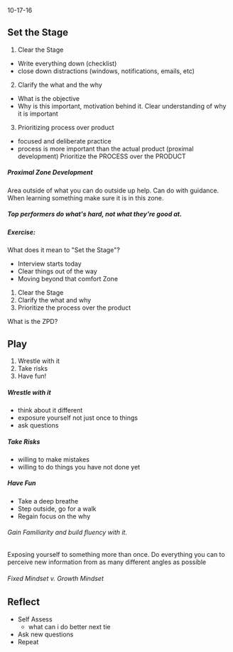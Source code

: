 10-17-16
## Set the Stage

1. Clear the Stage
  - Write everything down (checklist)
  - close down distractions (windows, notifications, emails, etc)
2. Clarify the what and the why
  - What is the objective
  - Why is this important, motivation behind it. Clear understanding of why it is important
3.  Prioritizing process over product
  - focused and deliberate practice
  - process is more important than the actual product (proximal development) Prioritize the PROCESS over the PRODUCT

##### Proximal Zone Development
Area outside of what you can do outside up help. Can do with guidance. When learning something make sure it is in this zone.

##### Top performers do what's hard, not what they're good at.

##### Exercise:
What does it mean to "Set the Stage"?
  - Interview starts today
  - Clear things out of the way
  - Moving beyond that comfort Zone


  1. Clear the Stage
  1. Clarify the what and why
  1. Prioritize the process over the product

What is the ZPD?

## Play

1. Wrestle with it
1. Take risks
1. Have fun!

##### Wrestle with it
  - think about it different
  - exposure yourself not just once to things
  - ask questions


##### Take Risks
  - willing to make mistakes
  - willing to do things you have not done yet

##### Have Fun
  - Take a deep breathe
  - Step outside, go for a walk
  - Regain focus on the why


###### Gain Familiarity and build fluency with it.
  Exposing yourself to something more than once. Do everything you can to perceive new information from as many different angles as possible

###### Fixed Mindset v. Growth Mindset

## Reflect
  - Self Assess
    - what can i do better next tie
  - Ask new questions
  - Repeat
